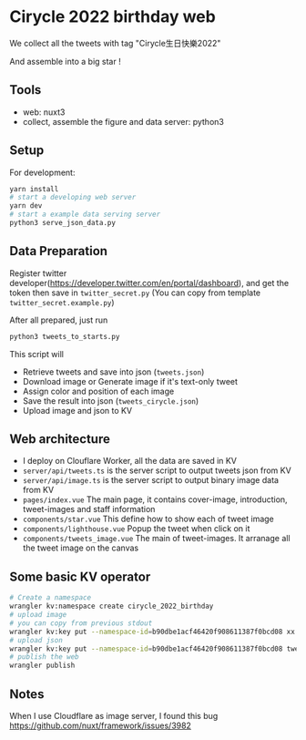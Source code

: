 # Cirycle 2022 birthday web

We collect all the tweets with tag "Cirycle生日快樂2022"

And assemble into a big star !

## Tools

* web: nuxt3
* collect, assemble the figure and data server: python3

## Setup

For development:

``` bash
yarn install
# start a developing web server
yarn dev
# start a example data serving server
python3 serve_json_data.py
```

## Data Preparation

Register twitter developer(https://developer.twitter.com/en/portal/dashboard),
and get the token then save in `twitter_secret.py` (You can copy from template `twitter_secret.example.py`)

After all prepared, just run 

``` bash
python3 tweets_to_starts.py
```

This script will

* Retrieve tweets and save into json (`tweets.json`)
* Download image or Generate image if it's text-only tweet
* Assign color and position of each image
* Save the result into json (`tweets_cirycle.json`)
* Upload image and json to KV

## Web architecture

* I deploy on Clouflare Worker, all the data are saved in KV
* `server/api/tweets.ts` is the server script to output tweets json from KV
* `server/api/image.ts` is the server script to output binary image data from KV
* `pages/index.vue` The main page, it contains cover-image, introduction, tweet-images and staff information
* `components/star.vue` This define how to show each of tweet image
* `components/lighthouse.vue`  Popup the tweet when click on it
* `components/tweets_image.vue` The main of tweet-images. It arranage all the tweet image on the canvas

## Some basic KV operator
``` bash
# Create a namespace
wrangler kv:namespace create cirycle_2022_birthday
# upload image
# you can copy from previous stdout
wrangler kv:key put --namespace-id=b90dbe1acf46420f908611387f0bcd08 xx.png --path ./xx.png
# upload json
wrangler kv:key put --namespace-id=b90dbe1acf46420f908611387f0bcd08 tweets_cirycle.json --path ./tweets_cirycle.json
# publish the web
wrangler publish
```


## Notes

When I use Cloudflare as image server, I found this bug
https://github.com/nuxt/framework/issues/3982
